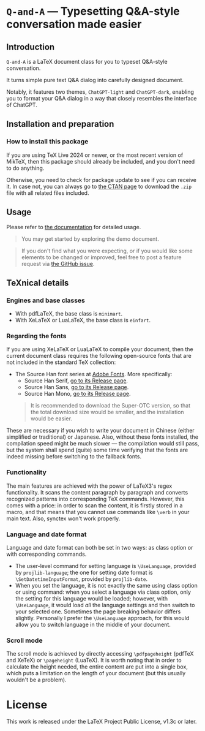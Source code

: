 <!-- Copyright (C) 2023 by Jinwen XU -->

# `Q-and-A` — Typesetting Q\&A-style conversation made easier

## Introduction

`Q-and-A` is a LaTeX document class for you to typeset Q&A-style conversation.

It turns simple pure text Q&A dialog into carefully designed document.

Notably, it features two themes, `ChatGPT-light` and `ChatGPT-dark`, enabling you to format your Q&A dialog in a way that closely resembles the interface of ChatGPT.

## Installation and preparation

### How to install this package

If you are using TeX Live 2024 or newer, or the most recent version of MikTeX, then this package should already be included, and you don't need to do anything.

Otherwise, you need to check for package update to see if you can receive it. In case not, you can always go to [the CTAN page](https://ctan.org/pkg/Q-and-A) to download the `.zip` file with all related files included.

## Usage

Please refer to [the documentation](https://github.com/Jinwen-XU/Q-and-A/blob/main/doc/Q-and-A-doc.pdf) for detailed usage.

> You may get started by exploring the demo document.

> If you don't find what you were expecting, or if you would like some elements to be changed or improved, feel free to post a feature request via [the GitHub issue](https://github.com/Jinwen-XU/Q-and-A/issues).


## TeXnical details

### Engines and base classes
- With pdfLaTeX, the base class is `minimart`.
- With XeLaTeX or LuaLaTeX, the base class is `einfart`.

### Regarding the fonts

If you are using XeLaTeX or LuaLaTeX to compile your document, then the current document class requires the following open-source fonts that are not included in the standard TeX collection:

- The Source Han font series at [Adobe Fonts](https://github.com/adobe-fonts). More specifically:
  - Source Han Serif, [go to its Release page](https://github.com/adobe-fonts/source-han-serif/releases).
  - Source Han Sans, [go to its Release page](https://github.com/adobe-fonts/source-han-sans/releases).
  - Source Han Mono, [go to its Release page](https://github.com/adobe-fonts/source-han-mono/releases).
  > It is recommended to download the Super-OTC version, so that the total download size would be smaller, and the installation would be easier.

These are necessary if you wish to write your document in Chinese (either simplified or traditional) or Japanese. Also, without these fonts installed, the compilation speed might be much slower — the compilation would still pass, but the system shall spend (quite) some time verifying that the fonts are indeed missing before switching to the fallback fonts.

### Functionality
The main features are achieved with the power of LaTeX3's regex functionality. It scans the content paragraph by paragraph and converts recognized patterns into corresponding TeX commands.
However, this comes with a price: in order to scan the content, it is firstly stored in a macro, and that means that you cannot use commands like `\verb` in your main text.
Also, synctex won't work properly.

### Language and date format
Language and date format can both be set in two ways: as class option or with corresponding commands.
- The user-level command for setting language is `\UseLanguage`, provided by `projlib-language`; the one for setting date format is `\SetDatetimeInputFormat`, provided by `projlib-date`.
- When you set the language, it is not exactly the same using class option or using command: when you select a language via class option, only the setting for this language would be loaded; however, with `\UseLanguage`, it would load *all* the language settings and then switch to your selected one. Sometimes the page breaking behavior differs slightly. Personally I prefer the `\UseLanguage` approach, for this would allow you to switch language in the middle of your document.

### Scroll mode
The scroll mode is achieved by directly accessing `\pdfpageheight` (pdfTeX and XeTeX) or `\pageheight` (LuaTeX). <!-- The minimal page height is set to be `10in`. --> It is worth noting that in order to calculate the height needed, the entire content are put into a single box, which puts a limitation on the length of your document (but this usually wouldn't be a problem).

# License

This work is released under the LaTeX Project Public License, v1.3c or later.
